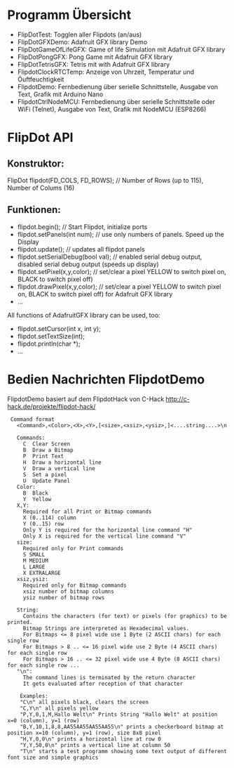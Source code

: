 # Programm Übersicht

* FlipDotTest: Togglen aller Flipdots (an/aus)
* FlipDotGFXDemo: Adafruit GFX library Demo
* FlipDotGameOfLifeGFX: Game of life Simulation mit Adafruit GFX library 
* FlipDotPongGFX: Pong Game mit Adafruit GFX library 
* FlipDotTetrisGFX: Tetris mit with Adafruit GFX library 
* FlipdotClockRTCTemp: Anzeige von Uhrzeit, Temperatur und Öuftfeuchtigkeit
* FlipdotDemo: Fernbedienung über serielle Schnittstelle, Ausgabe von Text, Grafik mit Arduino Nano
* FlipdotCtrlNodeMCU: Fernbedienung über serielle Schnittstelle oder WiFi (Telnet), Ausgabe von Text, Grafik mit NodeMCU (ESP8266)

# FlipDot API

## Konstruktor: 

 FlipDot flipdot(FD_COLS, FD_ROWS);  // Number of Rows (up to 115), Number of Colums (16) 
 
## Funktionen:
* flipdot.begin();                  // Start Flipdot, initialize ports
* flipdot.setPanels(int num);       // use only <num> numbers of panels. Speed up the Display 
* flipdot.update();                 // updates all flipdot panels
* flipdot.setSerialDebug(bool val); // <true> enabled serial debug output, <false> disabled serial debug output (speeds up display)
* flipdot.setPixel(x,y,color);      // set/clear a pixel YELLOW to switch pixel on, BLACK to switch pixel off)
* flipdot.drawPixel(x,y,color);     // set/clear a pixel YELLOW to switch pixel on, BLACK to switch pixel off) for Adafruit GFX library
* ...
 
All functions of AdafruitGFX library can be used, too:
* flipdot.setCursor(int x, int y); 
* flipdot.setTextSize(int);
* flipdot.println(char *);
* ...


# Bedien Nachrichten FlipdotDemo

FlipdotDemo basiert auf dem FlipdotHack von C-Hack http://c-hack.de/projekte/flipdot-hack/ 

```
 Command format
   <Command>,<Color>,<X>,<Y>,[<size>,<xsiz>,<ysiz>,]<....string....>\n

   Commands:
     C  Clear Screen
     B  Draw a Bitmap
     P  Print Text
     H  Draw a horizontal line
     V  Draw a vertical line
     S  Set a pixel
     U  Update Panel
   Color:
     B  Black
     Y  Yellow
   X,Y:
     Required for all Print or Bitmap commands
     X (0..114) column
     Y (0..15) row
     Only Y is required for the horizontal line command "H"
     Only X is required for the vertical line command "V"
   size:
     Required only for Print commands
     S SMALL
     M MEDIUM
     L LARGE
     X EXTRALARGE
   xsiz,ysiz:
     Required only for Bitmap commands
     xsiz number of bitmap columns
     ysiz number of bitmap rows
     
   String:
     Contains the characters (for text) or pixels (for graphics) to be printed.
     Bitmap Strings are interpreted as Hexadecimal values.
     For Bitmaps <= 8 pixel wide use 1 Byte (2 ASCII chars) for each single row  
     For Bitmaps > 8 .. <= 16 pixel wide use 2 Byte (4 ASCII chars) for each single row  
     For Bitmaps > 16 .. <= 32 pixel wide use 4 Byte (8 ASCII chars) for each single row ...
   "\n":
     The command lines is terminated by the return character
     It gets evaluated after reception of that character
  
    Examples:
    "C\n" all pixels black, clears the screen
    "C,Y\n" all pixels yellow
    "P,Y,0,1,M,Hallo Welt\n" Prints String "Hallo Welt" at position x=0 (column), y=1 (row)
    "B,Y,10,1,8,8,AA55AA55AA55AA55\n" prints a checkerboard bitmap at position x=10 (column), y=1 (row), size 8x8 pixel
    "H,Y,0,0\n" prints a horizontal line at row 0
    "Y,Y,50,0\n" prints a vertical line at column 50
    "T\n" starts a test programm showing some text output of different font size and simple graphics
  ```  
